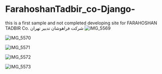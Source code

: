 # FarahoshanTadbir_co-Django-
this is a first sample and not completed developing site for
FARAHOSHAN TADBIR Co.
شرکت فراهوشان تدبیر تهران
![IMG_5569](https://github.com/user-attachments/assets/c9a3508f-beb8-4d5c-8b26-1e95f424b145)

![IMG_5570](https://github.com/user-attachments/assets/cb672df8-8fec-4ea7-ba83-3152e0443784)

![IMG_5571](https://github.com/user-attachments/assets/c1e66bb5-c85c-489c-98d4-26eaff5e755d)

![IMG_5572](https://github.com/user-attachments/assets/047b0ddb-4284-40f4-9a35-91f7b3258426)

![IMG_5573](https://github.com/user-attachments/assets/9fa46419-d2ca-48fd-bbb8-006304ee1e75)
